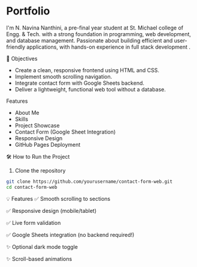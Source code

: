 # Portfolio
I'm N. Navina Nanthini, a pre-final year student at St. Michael college of Engg. &amp; Tech. with a strong foundation in programming, web development, and database management. Passionate about building efficient and user-friendly applications, with hands-on experience in full stack development .

 🎯 Objectives

- Create a clean, responsive frontend using HTML and CSS.
- Implement smooth scrolling navigation.
- Integrate contact form with Google Sheets backend.
- Deliver a lightweight, functional web tool without a database.


Features

- About Me
- Skills
- Project Showcase
- Contact Form (Google Sheet Integration)
- Responsive Design
- GitHub Pages Deployment

🛠️ How to Run the Project

1. Clone the repository

```bash
git clone https://github.com/yourusername/contact-form-web.git
cd contact-form-web
`````

💡 Features
✅ Smooth scrolling to sections

✅ Responsive design (mobile/tablet)

✅ Live form validation




✅ Google Sheets integration (no backend required!)

✨ Optional dark mode toggle

✨ Scroll-based animations
